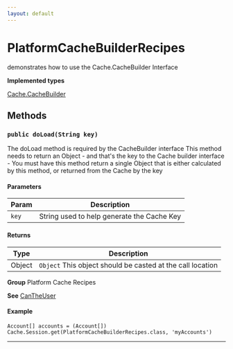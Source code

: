 ```yaml
---
layout: default
---
```

# PlatformCacheBuilderRecipes

demonstrates how to use the Cache.CacheBuilder Interface


**Implemented types**

[Cache.CacheBuilder](Cache.CacheBuilder)

## Methods
### `public doLoad(String key)`

The doLoad method is required by the CacheBuilder interface This method needs to return an Object - and that's the key to the Cache builder interface - You must have this method return a single Object that is either calculated by this method, or returned from the Cache by the key

#### Parameters

|Param|Description|
|---|---|
|`key`|String used to help generate the Cache Key|

#### Returns

|Type|Description|
|---|---|
|Object|`Object` This object should be casted at the call location|


**Group** Platform Cache Recipes


**See** [CanTheUser](https://github.com/trailheadapps/apex-recipes/wiki/CanTheUser)

#### Example
```apex
Account[] accounts = (Account[]) Cache.Session.get(PlatformCacheBuilderRecipes.class, 'myAccounts')
```


---
